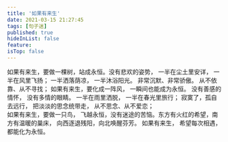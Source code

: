 ```yaml
---
title: '如果有来生'
date: 2021-03-15 21:27:45
tags: [句子迷]
published: true
hideInList: false
feature: 
isTop: false
---
```

如果有来生，要做一棵树，站成永恒。没有悲欢的姿势， 一半在尘土里安详， 一半在风里飞扬； 一半洒落荫凉， 一半沐浴阳光。 非常沉默、非常骄傲。 从不依靠、从不寻找；
如果有来生，要化成一阵风， 一瞬间也能成为永恒。 没有善感的情怀， 没有多情的眼睛。 一半在雨里洒脱， 一半在春光里旅行； 寂寞了，孤自去远行， 把淡淡的思念统带走， 从不思念、从不爱恋；   
如果有来生，要做一只鸟， 飞越永恒，没有迷途的苦恼。东方有火红的希望，南方有温暖的巢床， 向西逐退残阳，向北唤醒芬芳。  如果有来生， 希望每次相遇， 都能化为永恒。